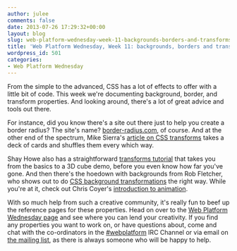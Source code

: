 ```yaml
---
author: julee
comments: false
date: 2013-07-26 17:29:32+00:00
layout: blog
slug: web-platform-wednesday-week-11-backgrounds-borders-and-transforms
title: 'Web Platform Wednesday, Week 11: backgrounds, borders and transforms'
wordpress_id: 501
categories:
- Web Platform Wednesday
---
```


From the simple to the advanced, CSS has a lot of effects to offer with a little bit of code. This week we're documenting background, border, and transform properties. And looking around, there's a lot of great advice and tools out there.

For instance, did you know there's a site out there just to help you create a border radius? The site's name? [border-radius.com](http://border-radius.com/), of course. And at the other end of the spectrum, Mike Sierra's [article on CSS transforms](http://docs.webplatform.org/wiki/tutorials/css_transforms) takes a deck of cards and shuffles them every which way.

Shay Howe also has a straightforward [transforms tutorial](http://learn.shayhowe.com/advanced-html-css/css-transforms) that takes you from the basics to a 3D cube demo, before you even know how far you've gone. And then there's the hoedown with backgrounds from Rob Fletcher, who shows out to do [CSS background transformations](http://blog.freeside.co/post/42357804660/css-background-transformations) the right way. While you're at it, check out Chris Coyer's [introduction to animation](http://css-tricks.com/video-screencasts/97-intro-to-css-animations/).

With so much help from such a creative community, it's really fun to beef up the reference pages for these properties. Head on over to the [Web Platform Wednesday page](http://docs.webplatform.org/wiki/Meta:web_platform_wednesday) and see where you can lend your creativity. If you find any properties you want to work on, or have questions about, come and chat with the co-ordinators in the [#webplatform](http://webchat.freenode.net/?channels=webplatform) IRC Channel or via email on [the mailing list](mailto:public-webplatform@w3.org), as there is always someone who will be happy to help.
